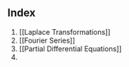 ## Index
1. [[Laplace Transformations]]
2. [[Fourier Series]]
3. [[Partial Differential Equations]]
4. 